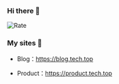 ### Hi there 👋

![Rate](https://github-readme-stats.vercel.app/api?username=godtail&show_icons=true&count_private=true)

### My sites 🚀

- Blog：<https://blog.tech.top>

- Product：<https://product.tech.top>
